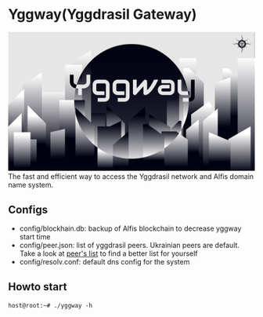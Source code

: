 # Yggway(Yggdrasil Gateway)

![Logo](/design/Logo.png?raw=true)
The fast and efficient way to access the Yggdrasil network and Alfis domain name system.

## Configs

* config/blockhain.db: backup of Alfis blockchain to decrease yggway start time
* config/peer.json: list of yggdrasil peers. Ukrainian peers are default. Take a look at [peer's list](https://github.com/yggdrasil-network/public-peers) to find a better list for yourself
* config/resolv.conf: default dns config for the system

## Howto start

```console
host@root:~# ./yggway -h
```

